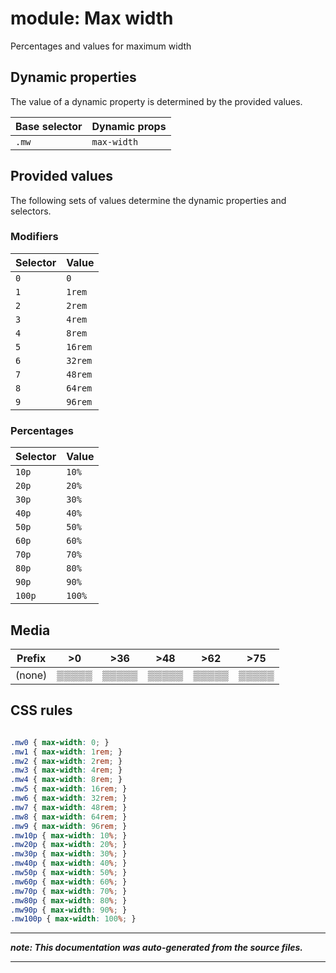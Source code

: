 # module: Max width

Percentages and values for maximum width








## Dynamic properties
The value of a dynamic property is determined by the provided values.

| Base selector | Dynamic props |
| ------------- | ------------- |
| `.mw` |`max-width`|





## Provided values
The following sets of values determine the dynamic properties and selectors.

### Modifiers

Selector  | Value
--------- | ---------
`0` | `0`
`1` | `1rem`
`2` | `2rem`
`3` | `4rem`
`4` | `8rem`
`5` | `16rem`
`6` | `32rem`
`7` | `48rem`
`8` | `64rem`
`9` | `96rem`


### Percentages

Selector  | Value
--------- | ---------
`10p` | `10%`
`20p` | `20%`
`30p` | `30%`
`40p` | `40%`
`50p` | `50%`
`60p` | `60%`
`70p` | `70%`
`80p` | `80%`
`90p` | `90%`
`100p` | `100%`





## Media





| Prefix  |  >0 |  >36 |  >48 |  >62 |  >75 | 
| :------:  |  :---------: |  :---------: |  :---------: |  :---------: |  :---------: | 
|  (none)  |▒▒▒▒▒|▒▒▒▒▒|▒▒▒▒▒|▒▒▒▒▒|▒▒▒▒▒|






## CSS rules
```css

.mw0 { max-width: 0; }
.mw1 { max-width: 1rem; }
.mw2 { max-width: 2rem; }
.mw3 { max-width: 4rem; }
.mw4 { max-width: 8rem; }
.mw5 { max-width: 16rem; }
.mw6 { max-width: 32rem; }
.mw7 { max-width: 48rem; }
.mw8 { max-width: 64rem; }
.mw9 { max-width: 96rem; }
.mw10p { max-width: 10%; }
.mw20p { max-width: 20%; }
.mw30p { max-width: 30%; }
.mw40p { max-width: 40%; }
.mw50p { max-width: 50%; }
.mw60p { max-width: 60%; }
.mw70p { max-width: 70%; }
.mw80p { max-width: 80%; }
.mw90p { max-width: 90%; }
.mw100p { max-width: 100%; }

```

- - - - -
_**note: This documentation was auto-generated from the source files.**_
- - - - -
